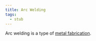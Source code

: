 ```yaml
---
title: Arc Welding
tags:
  - stub
---
```


Arc welding is a type of [metal fabrication](metal-fabrication.md).

